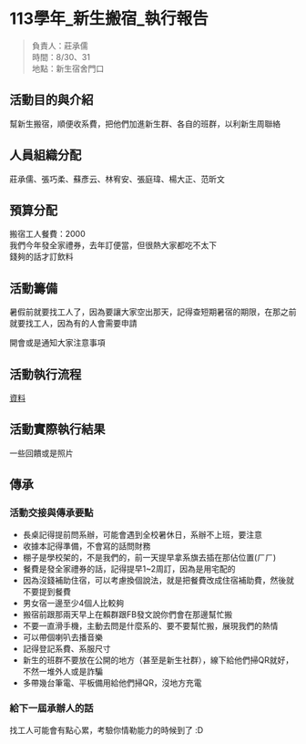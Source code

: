 # 113學年_新生搬宿_執行報告

> 負責人：莊承儒  
> 時間：8/30、31  
> 地點：新生宿舍門口  

## 活動目的與介紹

幫新生搬宿，順便收系費，把他們加進新生群、各自的班群，以利新生周聯絡

## 人員組織分配

莊承儒、張巧柔、蘇彥云、林宥安、張庭瑋、楊大正、范昕文

## 預算分配

搬宿工人餐費：2000  
我們今年發全家禮券，去年訂便當，但很熱大家都吃不太下  
錢夠的話才訂飲料  

## 活動籌備

暑假前就要找工人了，因為要讓大家空出那天，記得查短期暑宿的期限，在那之前就要找工人，因為有的人會需要申請

開會或是通知大家注意事項


## 活動執行流程

[資料](https://hackmd.io/@5ood/H1oC9locC/edit)

## 活動實際執行結果

一些回饋或是照片

## 傳承

### 活動交接與傳承要點

- 長桌記得提前問系辦，可能會遇到全校暑休日，系辦不上班，要注意
- 收據本記得準備，不會寫的話問財務
- 棚子是學校架的，不是我們的，前一天提早拿系旗去插在那佔位置(ㄏㄏ)
- 餐費是發全家禮券的話，記得提早1~2周訂，因為是用宅配的
- 因為沒錢補助住宿，可以考慮換個說法，就是把餐費改成住宿補助費，然後就不要提到餐費
- 男女宿一邊至少4個人比較夠
- 搬宿前跟那兩天早上在賴群跟FB發文說你們會在那邊幫忙搬
- 不要一直滑手機，主動去問是什麼系的、要不要幫忙搬，展現我們的熱情
- 可以帶個喇叭去播音樂
- 記得登記系費、系服尺寸
- 新生的班群不要放在公開的地方（甚至是新生社群），線下給他們掃QR就好，不然一堆外人或是詐騙
- 多帶幾台筆電、平板備用給他們掃QR，沒地方充電

### 給下一屆承辦人的話

找工人可能會有點心累，考驗你情勒能力的時候到了 :D

